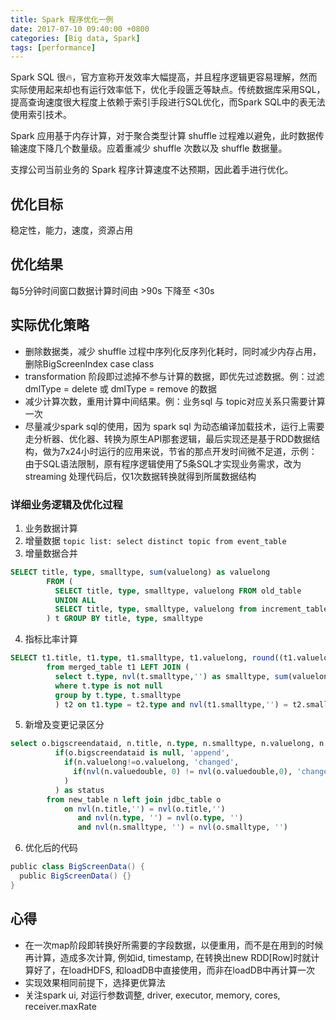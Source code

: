 ```yaml
---
title: Spark 程序优化一例
date: 2017-07-10 09:40:00 +0800
categories: [Big data, Spark]
tags: [performance]
---
```


Spark SQL 很🔥，官方宣称开发效率大幅提高，并且程序逻辑更容易理解，然而实际使用起来却也有运行效率低下，优化手段匮乏等缺点。传统数据库采用SQL，提高查询速度很大程度上依赖于索引手段进行SQL优化，而Spark SQL中的表无法使用索引技术。

Spark 应用基于内存计算，对于聚合类型计算 shuffle 过程难以避免，此时数据传输速度下降几个数量级。应着重减少 shuffle 次数以及 shuffle 数据量。

支撑公司当前业务的 Spark 程序计算速度不达预期，因此着手进行优化。

## 优化目标

稳定性，能力，速度，资源占用

## 优化结果

每5分钟时间窗口数据计算时间由 >90s 下降至 <30s

## 实际优化策略

* 删除数据类，减少 shuffle 过程中序列化反序列化耗时，同时减少内存占用，删除BigScreenIndex case class
* transformation 阶段即过滤掉不参与计算的数据，即优先过滤数据。例：过滤 dmlType = delete 或 dmlType = remove 的数据
* 减少计算次数，重用计算中间结果。例：业务sql 与 topic对应关系只需要计算一次
* 尽量减少spark sql的使用，因为 spark sql 为动态编译加载技术，运行上需要走分析器、优化器、转换为原生API那套逻辑，最后实现还是基于RDD数据结构，做为7x24小时运行的应用来说，节省的那点开发时间微不足道，示例：由于SQL语法限制，原有程序逻辑使用了5条SQL才实现业务需求，改为 streaming 处理代码后，仅1次数据转换就得到所属数据结构

### 详细业务逻辑及优化过程

1. 业务数据计算
2. 增量数据 ```topic list: select distinct topic from event_table```
3. 增量数据合并
```sql
SELECT title, type, smalltype, sum(valuelong) as valuelong
        FROM (
          SELECT title, type, smalltype, valuelong FROM old_table
          UNION ALL
          SELECT title, type, smalltype, valuelong from increment_table
        ) t GROUP BY title, type, smalltype
```
4. 指标比率计算
```sql
SELECT t1.title, t1.type, t1.smalltype, t1.valuelong, round((t1.valuelong / t2.valuelong) * 100) as valuedouble
        from merged_table t1 LEFT JOIN (
          select t.type, nvl(t.smalltype,'') as smalltype, sum(valuelong) as valuelong from merged_table t
          where t.type is not null
          group by t.type, t.smalltype
          ) t2 on t1.type = t2.type and nvl(t1.smalltype,'') = t2.smalltype
```
5. 新增及变更记录区分
```sql
select o.bigscreendataid, n.title, n.type, n.smalltype, n.valuelong, n.valuedouble,
          if(o.bigscreendataid is null, 'append',
            if(n.valuelong!=o.valuelong, 'changed',
              if(nvl(n.valuedouble, 0) != nvl(o.valuedouble,0), 'changed', 'none')
            )
          ) as status
        from new_table n left join jdbc_table o
            on nvl(n.title,'') = nvl(o.title,'')
               and nvl(n.type, '') = nvl(o.type, '')
               and nvl(n.smalltype, '') = nvl(o.smalltype, '')
```
6. 优化后的代码
```scala
public class BigScreenData() {
  public BigScreenData() {}
}
```

## 心得

* 在一次map阶段即转换好所需要的字段数据，以便重用，而不是在用到的时候再计算，造成多次计算, 例如id, timestamp, 在转换出new RDD[Row]时就计算好了，在loadHDFS, 和loadDB中直接使用，而非在loadDB中再计算一次
* 实现效果相同前提下，选择更优算法
* 关注spark ui, 对运行参数调整, driver, executor, memory, cores, receiver.maxRate
